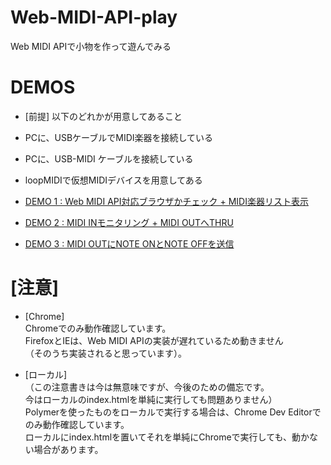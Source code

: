 # Web-MIDI-API-play
Web MIDI APIで小物を作って遊んでみる

# DEMOS
* [前提] 以下のどれかが用意してあること
 * PCに、USBケーブルでMIDI楽器を接続している
 * PCに、USB-MIDI ケーブルを接続している
 * loopMIDIで仮想MIDIデバイスを用意してある

* [DEMO 1 : Web MIDI API対応ブラウザかチェック + MIDI楽器リスト表示](http://cat2151.github.io/Web-MIDI-API-play/index01.html)

* [DEMO 2 : MIDI INモニタリング + MIDI OUTへTHRU](http://cat2151.github.io/Web-MIDI-API-play/index02.html)

* [DEMO 3 : MIDI OUTにNOTE ONとNOTE OFFを送信](http://cat2151.github.io/Web-MIDI-API-play/index03.html)

# [注意]
* [Chrome]  
Chromeでのみ動作確認しています。  
FirefoxとIEは、Web MIDI APIの実装が遅れているため動きません  
（そのうち実装されると思っています）。  

* [ローカル]  
（この注意書きは今は無意味ですが、今後のための備忘です。  
今はローカルのindex.htmlを単純に実行しても問題ありません）  
Polymerを使ったものをローカルで実行する場合は、Chrome Dev Editorでのみ動作確認しています。  
ローカルにindex.htmlを置いてそれを単純にChromeで実行しても、動かない場合があります。  
